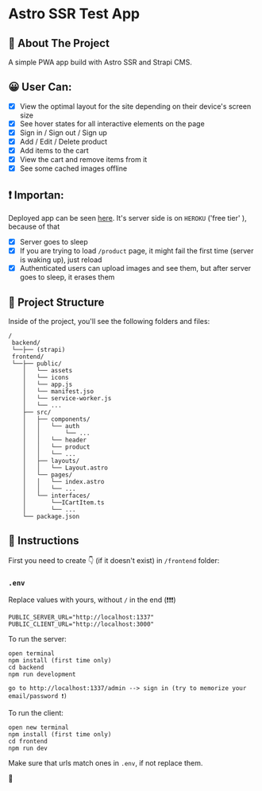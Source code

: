 # Astro SSR Test App

## 📄 About The Project

A simple PWA app build with Astro SSR and Strapi CMS.

## 😀 User Can:

- [x] View the optimal layout for the site depending on their device's screen size
- [x] See hover states for all interactive elements on the page
- [x] Sign in / Sign out / Sign up
- [x] Add / Edit / Delete product
- [x] Add items to the cart
- [x] View the cart and remove items from it
- [x] See some cached images offline

## ❗️ Importan:

Deployed app can be seen [here](https://astro-ssr-test.netlify.app). It's server side is on `HEROKU` ('free tier' ), because of that

- [x] Server goes to sleep
- [x] If you are trying to load `/product` page, it might fail the first time (server is waking up), just reload
- [x] Authenticated users can upload images and see them, but after server goes to sleep, it erases them 

## 🚀 Project Structure

Inside of the project, you'll see the following folders and files:

```
/
 backend/
 └──├── (strapi)
 frontend/
 └──├── public/
    │   └── assets
    │   └── icons
    │   └── app.js
    │   └── manifest.jso
    │   └── service-worker.js
    │   └── ... 
    ├── src/
    │   ├── components/
    │   │   └── auth
    │   │       └── ...
    │   │   └── header
    │   │   └── product
    │   │   └── ...
    │   ├── layouts/
    │   │   └── Layout.astro
    │   └── pages/
    │   │   └── index.astro
    │   │   └── ...
    │   └── interfaces/
    │       └──ICartItem.ts
    │       └── ...
    └── package.json
```

## 🧞 Instructions
First you need to create 👇 (if it doesn't exist) in `/frontend` folder:
### `.env`

Replace values with yours, without `/` in the end (❗️❗️❗️)
```
PUBLIC_SERVER_URL="http://localhost:1337"
PUBLIC_CLIENT_URL="http://localhost:3000"
```

To run the server:
```
open terminal
npm install (first time only)
cd backend
npm run development

go to http://localhost:1337/admin --> sign in (try to memorize your email/password ❗️)
```

To run the client:
```
open new terminal
npm install (first time only)
cd frontend
npm run dev
```

Make sure that urls match ones in `.env`, if not replace them.

🎉

